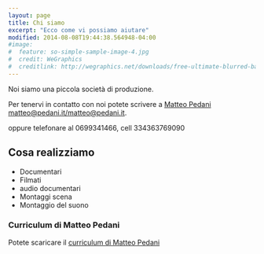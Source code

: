 ```yaml
---
layout: page
title: Chi siamo 
excerpt: "Ecco come vi possiamo aiutare"
modified: 2014-08-08T19:44:38.564948-04:00
#image:
#  feature: so-simple-sample-image-4.jpg
#  credit: WeGraphics
#  creditlink: http://wegraphics.net/downloads/free-ultimate-blurred-background-pack/
---
```


Noi siamo una piccola società di produzione.

Per tenervi in contatto con noi potete scrivere a [Matteo Pedani <matteo@pedani.it></matteo@pedani.it>](mailto:matteo@pedani.it). 

oppure telefonare al 0699341466, cell 334363769090

## Cosa realizziamo

* Documentari
* Filmati
* audio documentari
* Montaggi scena 
* Montaggio del suono 


### Curriculum di Matteo Pedani

Potete scaricare il [curriculum di Matteo Pedani](/pdf/curriculum.pdf)  



